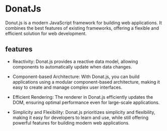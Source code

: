
# DonatJs

Donut.js is a modern JavaScript framework for building web applications. It combines the best features of existing frameworks, offering a flexible and efficient solution for web development.

## features

   - Reactivity: Donat.js provides a reactive data model, allowing components to automatically update when data changes.

   - Component-based Architecture: With Donat.js, you can build applications using a modular component-based architecture, making it easy to create and manage complex user interfaces.
   - Efficient Rendering: The renderer in Donat.js efficiently updates the DOM, ensuring optimal performance even for large-scale applications.
   - Simplicity and Flexibility: Donat.js prioritizes simplicity and flexibility, making it easy for developers to learn and use, while still offering powerful features for building modern web applications.

